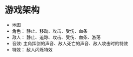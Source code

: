 # 游戏架构

- 地图
- 角色： 静止、移动、攻击、受伤、血条
- 敌人： 静止、追踪、攻击、受伤、血条、游荡
- 音效: 主角挥剑的声音、敌人死亡的声音、敌人攻击时的特效
- 特效： 敌人闪烁特效
